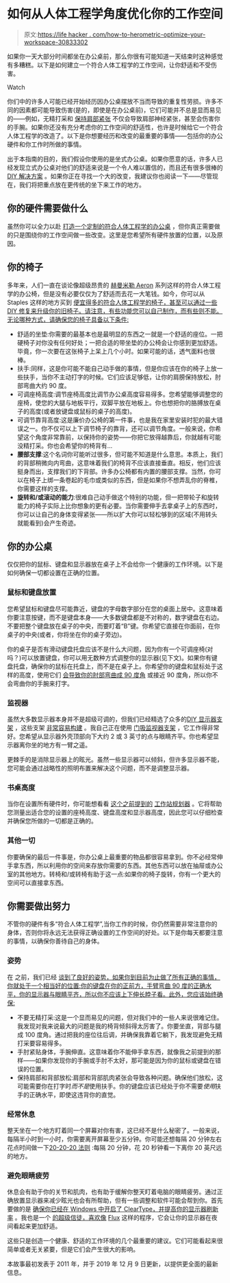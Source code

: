 # 如何从人体工程学角度优化你的工作空间

> 原文:[https://life hacker . com/how-to-herometric-optimize-your-workspace-30833302](https://lifehacker.com/how-to-ergonomically-optimize-your-workspace-30833302)

如果你一天大部分时间都坐在办公桌前，那么你很有可能知道一天结束时这种感觉有多糟糕。以下是如何建立一个符合人体工程学的工作空间，让你舒适和不受伤害。

Watch

你们中的许多人可能已经开始经历因办公桌摆放不当而导致的重复性劳损。许多不同的因素都可能导致伤害(是的，即使是在办公桌前)，它们可能并不总是显而易见的——例如，无精打采和 [保持肩部紧张](https://www.caba.org.uk/help-and-guides/information/how-relieve-tension-your-desk) 不仅会导致肩部神经紧张，甚至会伤害你的手腕。如果你还没有充分考虑你的工作空间的舒适性，也许是时候给它一个符合人体工程学的改造了。以下是你想要经历和改变的最重要的事情——包括你的办公硬件和你工作时所做的事情。

出于本指南的目的，我们假设你使用的是坐式办公桌。如果你愿意的话，许多人已经发现立式办公桌对他们的舒适来说是一个令人难以置信的，而且还有很多很棒的 [DIY 解决方案](http://lifehacker.com/the-improvised-standing-desk-5642094) 。如果你正在寻找一个大的改变，我建议你也阅读一下——尽管现在，我们将把重点放在更传统的坐下来工作的地方。

## **你的硬件需要做什么**

虽然你可以全力以赴 [打造一个定制的符合人体工程学的办公桌](http://lifehacker.com/5250708) ，但你真正需要做的只是围绕你的工作空间做一些改变。这里是您希望所有硬件放置的位置，以及原因。

## **你的椅子**

多年来，人们一直在谈论像超级昂贵的 [赫曼米勒 Aeron](http://www.hermanmiller.com/Products/Aeron-Chairs) 系列这样的符合人体工程学的办公椅，但是没有必要仅仅为了舒适而去花一大笔钱。如今，你可以从 Staples 这样的地方买到 [便宜得多的符合人体工程学的椅子，甚至可以通过一些 DIY 修复来升级你的旧椅子。请注意，有些功能您可以自己制作，而有些则不能。无论哪种方式，请确保您的椅子具备以下条件:](https://www.staples.com/Office-Chairs/cat_CL166253)

*   舒适的坐垫:你需要的最基本也是最明显的东西之一就是一个舒适的座位。一把硬椅子对你没有任何好处；一把合适的带坐垫的办公椅会让你感到更加舒适。毕竟，你一次要在这张椅子上呆上几个小时。如果可能的话，透气面料也很棒。
*   扶手:同样，这是你可能不能自己动手做的事情，但是你应该在你的椅子上放一些扶手，当你不主动打字的时候。它们应该足够低，让你的肩膀保持放松，肘部弯曲大约 90 度。
*   可调座椅高度:调节座椅高度比调节办公桌高度容易得多。您希望能够调整您的座椅，使您的大腿与地板平行，双脚平放在地板上。你也想把你的胳膊放在桌子的高度(或者放键盘或鼠标的桌子的高度)。
*   可调节靠背高度:这是廉价办公椅的第一件事，也是我在家里安装时犯的最大错误之一。你不仅可以上下调节椅子的靠背，还可以调节角度。一般来说，你希望这个角度非常靠前，以保持你的姿势——你把它放得越靠后，你就越有可能没精打采。你也会希望你的椅背有...
*   **腰部支撑**:这个名词你可能听过很多，但可能不知道是什么意思。本质上，我们的背部稍微向内弯曲，这意味着我们的椅背不应该直接垂直。相反，他们应该挺身而出，支撑我们的下背部。许多办公椅都有内置的腰部支撑。当然，你可以在椅子上绑一条卷起的毛巾或类似的东西，但是如果你不想弄乱你的脊椎，你需要这样的支撑。
*   **旋转和/或滚动的能力**:很难自己动手做这个特别的功能，但一把带轮子和旋转能力的椅子实际上比你想象的更有必要。当你需要伸手去拿桌子上的东西时，你可以让自己的身体变得紧张——所以扩大你可以轻松够到的区域(不用转头就能看到)会产生奇迹。

## **你的办公桌**

仅仅把你的鼠标、键盘和显示器放在桌子上不会给你一个健康的工作环境。以下是如何确保一切都设置在正确的位置。

### **鼠标和键盘放置**

您希望鼠标和键盘尽可能靠近，键盘的字母数字部分在您的桌面上居中。这意味着你要注意按键，而不是键盘本身——大多数键盘都是不对称的，数字键盘在右边。不要把整个键盘放在桌子的中央，而要盯着“B”键。你希望它直接在你面前，在你桌子的中央(或者，你将坐在你的桌子旁边)。

你的桌子是否有滑动键盘托盘应该不是什么大问题，因为你有一个可调座椅(对吗？)可以放置键盘，你可以用无数种方式调整你的显示器(见下文)。如果你有键盘托盘，确保你的鼠标在托盘上，而不是在桌子上。你希望你的键盘和鼠标处于这样的高度，使用它们 [会导致你的肘部弯曲成 90 度角](https://lifehacker.com/how-to-find-your-ideal-desk-height-5727784) 或接近 90 度角，所以你不会弯曲你的手腕来打字。

### **监视器**

虽然大多数显示器本身并不是超级可调的，但我们已经精选了众多的[DIY 显示器支架](http://lifehacker.com/make-a-diy-monitor-stand-on-the-cheap-5414442) ，这些支架 [非常容易构建](http://lifehacker.com/turn-an-ikea-shelf-and-picture-ledge-into-a-monitor-sta-5605300) 。我自己正在使用 [门吸监视器支架](http://lifehacker.com/diy-tv-or-monitor-stand-from-door-stoppers-5159703) ，它工作得非常好。您希望从显示器外壳顶部向下大约 2 或 3 英寸的点与眼睛齐平。你也希望显示器离你坐的地方有一臂之遥。

更棘手的是消除显示器上的眩光。虽然一些显示器可以倾斜，但许多显示器不能，您可能会通过战略性的照明布置来解决这个问题，而不是调整显示器。

### **书桌高度**

当你在设置所有硬件时，你可能想看看 [这个之前提到的](http://lifehacker.com/plan-an-ergonomic-workstation-302642) [工作站规划器](http://www.ergotron.com/tabid/305/language/en-us/default.aspx) 。它将帮助您测量出适合您的设置的座椅高度、键盘高度和显示器高度，因此您可以仔细检查并确保您所做的一切都是正确的。

### **其他一切**

你要确保的最后一件事是，你办公桌上最重要的物品都很容易拿到。你不必经常伸手拿东西，所以利用你的空间来存放你需要的东西。其他东西可以放在抽屉或办公室的其他地方。转椅和/或转椅有助于这一点:如果你的椅子旋转，你有一个更大的空间可以直接拿东西。

## 你需要做出努力

不管你的硬件有多“符合人体工程学”,当你工作的时候，你仍然需要非常注意你的身体，否则你将永远无法获得正确设置的工作空间的好处。以下是你每天都要注意的事情，以确保你善待自己的身体。

### **姿势**

在 之前，我们已经 [谈到了良好的姿势，如果你到目前为止做了所有正确的事情，你就处于一个相当好的位置:你的键盘在你的正前方，手臂弯曲 90 度的正确水平，你的显示器与眼睛平齐，所以你不应该上下伸长脖子看。此外，您应该始终确保:](https://lifehacker.com/how-can-i-improve-my-posture-5732064)

*   不要无精打采:这是一个显而易见的问题，但对我们中的一些人来说很难记住。我发现对我来说最大的问题是我的椅背倾斜得太厉害了。你要坐直，背部与腿成 100 度角。通过把我的座位往后调，并确保我靠着它躺下，我发现避免无精打采要容易得多。
*   手肘紧贴身体，手腕伸直。这意味着你不能伸手拿东西，就像我之前提到的那样——如果你发现你的手腕或手肘不太好，那可能是因为你的鼠标或键盘在错误的位置。
*   保持肩部和背部放松:肩部和背部肌肉紧张会导致各种问题。确保他们放松，这可能需要你在打字时*而不是*使用扶手。你的键盘应该已经处于你不需要*使用*扶手的正确水平，即使这违背你的直觉。

### **经常休息**

整天坐在一个地方盯着同一个屏幕对你有害，这已经不是什么秘密了。一般来说，每隔半小时到一小时，你需要离开屏幕至少五分钟。你可能还想每隔 20 分钟左右花点时间做一下[20-20-20 法则](https://lifehacker.com/reduce-computer-caused-eye-strain-with-the-20-20-20-rul-5591835) :每隔 20 分钟，花 20 秒钟看一下离你 20 英尺远的地方。

### **避免眼睛疲劳**

休息会有助于你的关节和肌肉，也有助于缓解你整天盯着电脑的眼睛疲劳。通过正确放置显示器来减少眩光也会有所帮助，但有一些调整和软件可能会帮到你。首先要做的是 [确保你已经在 Windows 中开启了 ClearType，并提高你的显示器刷新率](http://lifehacker.com/avoid-computer-eye-strain-149003) 。我也是一个 [的超级信徒，喜欢像](http://lifehacker.com/what-we-use-whitson-gordons-favorite-gear-and-producti-5751285) [Flux](http://www.stereopsis.com/flux/) 这样的程序，它会让你的显示器在夜间看起来更加舒适。

这些只是创造一个健康、舒适的工作环境的几个最重要的建议。它们可能看起来很简单或者无关紧要，但是它们会产生很大的影响。

本故事最初发表于 2011 年，并于 2019 年 12 月 9 日更新，以提供更全面的最新信息。